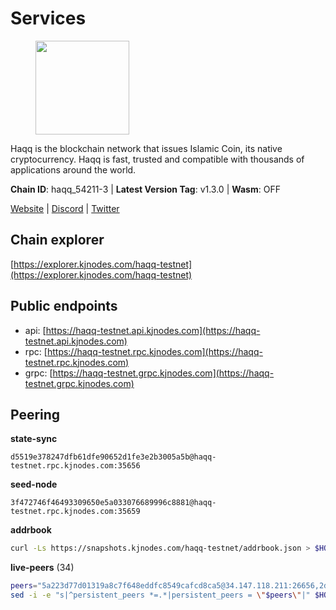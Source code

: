# Services

<figure><img src="https://raw.githubusercontent.com/kj89/testnet_manuals/main/pingpub/logos/haqq.png" width="150" alt=""><figcaption></figcaption></figure>

Haqq is the blockchain network that issues Islamic Coin,  its native cryptocurrency. Haqq is fast, trusted and  compatible with thousands of applications around the world.

**Chain ID**: haqq_54211-3 | **Latest Version Tag**: v1.3.0 | **Wasm**: OFF

[Website](https://islamiccoin.net) | [Discord](https://discord.gg/hU9MHG5kZq) | [Twitter](https://twitter.com/Islamic_Coin)


## Chain explorer
[https://explorer.kjnodes.com/haqq-testnet](https://explorer.kjnodes.com/haqq-testnet)

## Public endpoints

* api: [https://haqq-testnet.api.kjnodes.com](https://haqq-testnet.api.kjnodes.com)
* rpc: [https://haqq-testnet.rpc.kjnodes.com](https://haqq-testnet.rpc.kjnodes.com)
* grpc: [https://haqq-testnet.grpc.kjnodes.com](https://haqq-testnet.grpc.kjnodes.com)

## Peering

**state-sync**

```text
d5519e378247dfb61dfe90652d1fe3e2b3005a5b@haqq-testnet.rpc.kjnodes.com:35656
```

**seed-node**

```text
3f472746f46493309650e5a033076689996c8881@haqq-testnet.rpc.kjnodes.com:35659
```

**addrbook**
```bash
curl -Ls https://snapshots.kjnodes.com/haqq-testnet/addrbook.json > $HOME/.haqqd/config/addrbook.json
```

**live-peers** (34)
```bash
peers="5a223d77d01319a8c7f648eddfc8549cafcd8ca5@34.147.118.211:26656,2d13d679b64e1a574904a140f72815644ec71131@65.21.133.125:30656,54e81994c61bbb6c414f8ab0a606a7edda138a3b@95.216.154.100:26656,0d5a3f0be2d61efe4151fe58c94d6e5299210e8d@65.109.12.191:26656,0833039f717227ccd156d156ea772746b8ac6d71@146.19.24.139:26656,d5519e378247dfb61dfe90652d1fe3e2b3005a5b@65.109.68.190:35656,23ff658b56fbb8bc73372973a34733ff5d79b435@142.132.202.50:11604,6771e65c1b30cc514faf5943320fdda480fe9124@95.216.39.183:26656,125063c422e09faf45b849dd73dea61f624db891@65.109.53.60:26656,1fefb6b75431482502e125a290deba1e7e539d4e@135.181.148.11:26656,90b40d2b773090b82aa7788c2d1937e4fd6d2dc0@65.108.231.124:19656,3df5a68b919177179c6dcb0b9c9354fd6bbba1c8@65.109.92.240:20116,2ddd301131ac37ea58a390361cfaeb6701645ee5@114.218.165.119:35656,16f40215d018c7d657fef0bb5ce2950251d525d2@148.251.51.144:36656,56158e0f2acf850114e82644afceb565a73b08cc@185.144.99.95:26656,ff6df373bf7bce436d488d2d8f5f5b283c6431d4@51.79.100.160:26656,d59dc597f0d41bcbc7ff53374686affb143726c2@51.195.203.103:35656,f57fae1bdea281392b563a58978a2d8c0a37725f@95.217.233.234:26656,62d44513c7fd5aafa65773e5c015ca032f8eea4a@213.239.213.179:26656,922d76c72392b5b69c03a4ae56b3aba544ff1139@144.126.194.175:26656,ce080696d69228597caf0e80920dfe1bae2dcd54@95.217.12.131:26656,32a8eec046b95e8646ff0810b4596dc7083a0beb@65.108.145.131:26656,6f7d5120b33f9a08cec9c93c6d58cb6400edbc52@178.18.254.226:26656,ed145a35b436878c1f1c10634bd18600f3696e17@95.217.181.142:26656,927a323649e7dd8d4c75da6e5edaee439652b46f@65.109.92.241:20116,00b1befaceba6b0178d2b6076ae0968adf4bd7b5@65.108.67.152:26656,24e894d4d8a18276acf6051cccf369a1ce69842d@65.108.151.105:26656,47a269c3e30f70d8234a2afd8e9055e74129fde0@65.108.129.29:36656,b4d5d5bdc09d4ca55e7683551ff37fee8a7ea72b@154.26.157.242:35656,59af99085c961a6a5c8dc4bc8b3abffda16ddccb@135.181.38.62:26656,a884387139109784cad9193652b82ef20a85d713@38.242.159.148:26656,dddce0afadf33e8b8c33a9e797493cd18a9ce5c7@154.26.157.240:35656,6237a5c1f154e0e41738f038e204c0c60d7ad8e0@65.108.250.241:56656,2fdcd211d7457390cc7de84dc5b87750f1ece442@121.4.161.226:35656"
sed -i -e "s|^persistent_peers *=.*|persistent_peers = \"$peers\"|" $HOME/.haqqd/config/config.toml
```
